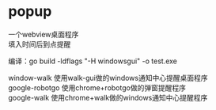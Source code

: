   # popup
  一个webview桌面程序  
  填入时间后到点提醒

  编译：go build -ldflags "-H windowsgui" -o test.exe
  
  window-walk  使用walk-gui做的windows通知中心提醒桌面程序  
  google-robotgo  使用chrome+robotgo做的弹窗提醒程序  
  google-walk  使用chrome+walk做的windows通知中心提醒程序  
